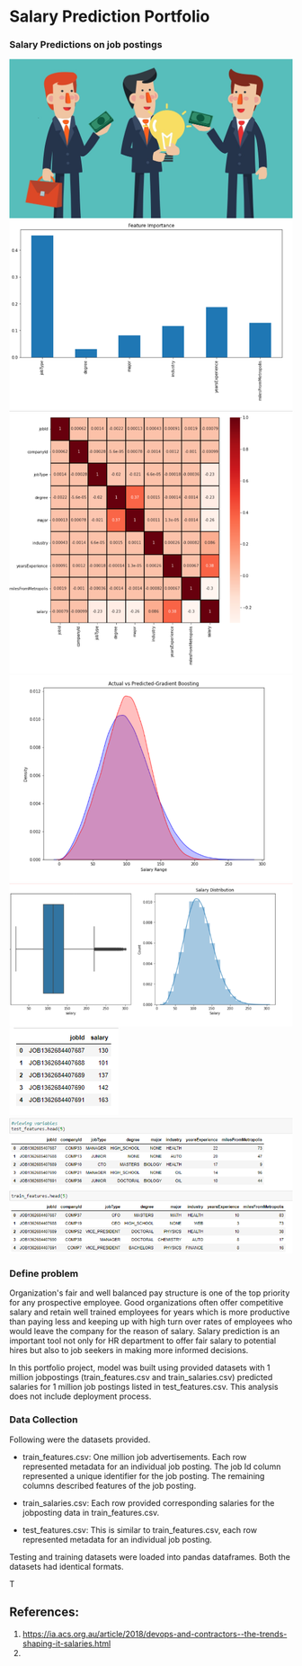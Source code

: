 # Salary Prediction Portfolio
### Salary Predictions on job postings

![](Images/Image%201.jpg)
 ![](Images/Feature%20importance.PNG)
 ![](Images/Heat%20map.PNG)
 ![](Images/Predicted%20vs%20observed.PNG)
 ![](Images/Salary%20distribution.PNG)
 ![](Images/train%20salary.PNG)
 ![](Images/train%20test%20dataset.PNG)
      

### Define problem
Organization's fair and well balanced pay structure is one of the top priority for any prospective employee. Good organizations often offer competitive salary and retain well trained employees for years which is more productive than paying less and  keeping  up with high turn over rates of employees who would leave the company for the reason of salary. Salary prediction is an important tool not only for HR department to offer fair salary to potential hires but also to job seekers in making more informed decisions.

In this portfolio project, model was built using provided datasets with 1 million jobpostings (train_features.csv and train_salaries.csv) predicted salaries for 1 million job postings listed in test_features.csv. This analysis does not include deployment process.

### Data Collection
Following were the datasets provided.

* train_features.csv: One million job advertisements. Each row represented metadata for an individual job posting. The job Id column represented a unique identifier for the job posting. The remaining columns described features of the job posting.

* train_salaries.csv: Each row provided corresponding salaries for the jobposting data in train_features.csv.

* test_features.csv: This is similar to train_features.csv, each row represented metadata for an individual job posting.

Testing and training datasets were loaded into pandas dataframes. Both the datasets had identical formats.

T










## References:
1. https://ia.acs.org.au/article/2018/devops-and-contractors--the-trends-shaping-it-salaries.html
2.
